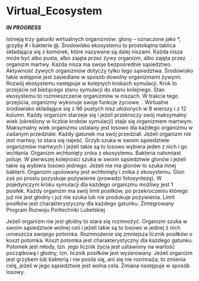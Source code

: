 # Virtual_Ecosystem
***IN PROGRESS***

Istnieją trzy gatunki wirtualnych organizmów: glony – oznaczone jako *, grzyby # i bakterie
@. Środowisko ekosystemu to prostokątna tablica składająca się z komórek, które nazywane
są dalej niszami. Każda nisza może być albo pusta, albo zajęta przez żywy organizm,
albo zajęta przez organizm martwy. Każda nisza ma swoje bezpośrednie sąsiedztwo.
Aktywność żywych organizmów dotyczy tylko tego sąsiedztwa. Środowisko takie
wstępnie jest zasiedlane w sposób dowolny organizmami żywymi. Rozwój ekosystemu
następuje w kolejnych krokach symulacji. Krok to przejście od bieżącego stanu symulacji do
stanu kolejnego. Stan ekosystemu to rozmieszczenie organizmów w niszach. W trakcie tego
przejścia, organizmy wykonuje swoje funkcje życiowe.
. Wirtualne środowisko składające się z 96 pustych nisz ułożonych w 8 wierszy i z 12 kolumn.
Każdy organizm starzeje się i jeżeli przekroczy swój maksymalny wiek (określony w
liczbie kroków symulacji) staje się organizmem martwym. Maksymalny wiek organizmu
ustalany jest losowo dla każdego organizmu w zadanym przedziale. Każdy gatunek ma swój
przedział.
Jeżeli organizm nie jest martwy, to stara się najeść. Grzyb szuka w swoim sąsiedztwie
organizmów martwych i jeżeli takie są to losowo wybiera jeden z nich i go wchłania.
Organizm wchłonięty znika z ekosystemu. Bakteria natomiast poluje. W pierwszej kolejności
szuka w swoim sąsiedztwie glonów i jeżeli takie są wybiera losowo jednego. Jeżeli nie ma
glonów to szuka innej bakterii. Organizm upolowany jest wchłonięty i znika z ekosystemu.
Glon zaś po prostu pozyskuje pożywienie (prowadzi fotosyntezę). W pojedynczym kroku
symulacji dla każdego organizmu możliwy jest 1 posiłek. Każdy organizm ma swój limit
posiłków, po przekroczeniu którego już nie jest głodny i już nie szuka lub nie produkuje
pożywienia. Limit posiłków jest charakterystyczny dla każdego gatunku.
Zintegrowany Program Rozwoju Politechniki Lubelskiej


Jeżeli organizm nie jest głodny to stara się rozmnożyć. Organizm szuka w swoim
sąsiedztwie wolnej celi i jeżeli takie są to losowo w jednej z nich umieszcza swojego
potomka. Rozmnożenie się zmniejsza licznik posiłków o koszt potomka. Koszt potomka jest
charakterystyczny dla każdego gatunku. Potomek jest młody, tzn. jego licznik życia jest
ustawiony na wartość początkową i głodny, tzn. licznik posiłków jest wyzerowany.
Jeżeli organizm jest grzybem lub bakterią i nie posila się, ani się nie rozmnaża, to zmienia
celę, jeżeli w jego sąsiedztwie jest wolna cela. Zmiana następuje w sposób losowy.
